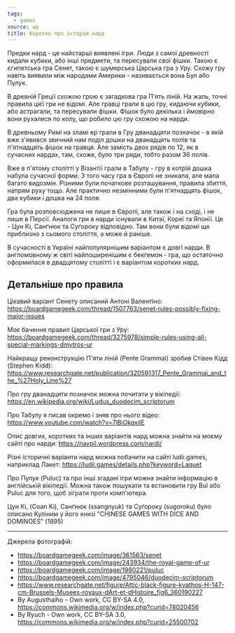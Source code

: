 ```yaml
---
tags:
  - games
source: wp
title: Коротко про історію нард 
---
```

Предки нард - це найстарші виявлені ігри. 
Люди з самої древності кидали кубики, або інші предмети, та пересували свої фішки. 
Такою є єгипетська гра Сенет, такою є шумерська Царська гра з Уру. 
Схожу гру навіть виявили між народами Америки - називається вона Бул або Пулук.

В древній Греції схожою грою є загадкова гра П'ять ліній. 
На жаль, точні правила цієї гри не відомі. 
Але гравці грали в цю гру, кидаючи кубики, або астрагали, та пересували фішки. 
Фішок було декілька і ймовірно вони рухалися по колу, що робило цю гру схожою на нарди.

В древньому Римі на зламі ер грали в Гру дванадцяти позначок  - в якій вже з'явився звичний нам поділ дошки на дванадцять полів та п'ятнадцять фішок на гравця. 
Але замість двох рядів по 12, як в сучасних нардах, там, схоже, було три ряди, тобто разом 36 полів.

Вже в п'ятому столітті у Візантії грали в Табулу - гру в котрій дошка набула сучасної форми. 
З того часу гра в Європі не зникала, але мала багато видозмін. 
Різними були початкове розташування, правила збиття, напрям руху тощо. 
Але практично незмінними були п'ятнадцять фішок, два кубики і дошка на 24 поля.

Гра була розповсюджена не лише в Європі, але також і на сході, і не лише в Персії. 
Аналоги гри в нарди існували в Китаї, Кореї та Японії. 
Це - Цун Кі, Санґнюк та Суґороку відповідно. 
Там вони були відомі ще приблизно з сьомого століття, а може й раніше.

В сучасності в Україні найпопулярнішим варіантом є довгі нарди. 
В англомовному ж світі найпоширенішим є бекґемон - гра, що остаточно оформилася в двадцятому столітті і є варіантом коротких нард.

## Детальніше про правила

Цікавий варіант Сенету описаний Антоні Валентіно: https://boardgamegeek.com/thread/1507763/senet-rules-possibly-fixing-major-issues

Моє бачення правил Царської гри з Уру: https://boardgamegeek.com/thread/3275978/simple-rules-using-all-special-markings-dmytros-ur

Найкращу реконструкцію П'яти ліній (Pente Grammai) зробив Стівен Кідд (Stephen Kidd): https://www.researchgate.net/publication/320591317_Pente_Grammai_and_the_%27Holy_Line%27

Про гру дванадцяти позначок можна почитати у вікіпедії: https://en.wikipedia.org/wiki/Ludus_duodecim_scriptorum

Про Табулу я писав окремо і зняв про нього відео: https://www.youtube.com/watch?v=7lBiOkqxilE

Опис довгих, коротких та інших варіантів нард можна знайти на моєму сайті про нарди: https://navpil.wordpress.com/nardi/

Різні історичні варіанти нард можна побачити на сайті ludii.games, наприклад Лакет: https://ludii.games/details.php?keyword=Laquet

Про Пулук (Puluc) та про інші згадані ігри можна знайти інформацію в англійській вікіпедії. 
Можна також пошукати та встановити гру Bul або Puluc для того, щоб зіграти проти комп'ютера.

Цун Кі, (Coan Ki), Санґнюк (ssangnyuk) та Суґороку (sugoroku) було описано Куліним у його книзі "CHINESE GAMES WITH DICE AND DOMINOES" (1895)

---

Джерела фотографій:

 - https://boardgamegeek.com/image/361563/senet
 - https://boardgamegeek.com/image/243934/the-royal-game-of-ur
 - https://boardgamegeek.com/image/1980221/puluc
 - https://boardgamegeek.com/image/4795046/duodecim-scriptorum
 - https://www.researchgate.net/figure/Attic-black-figure-kyathos-H-147-cm-Brussels-Musees-royaux-dArt-et-dHistoire_fig6_360190227
 - By Augusthaiho - Own work, CC BY-SA 4.0, https://commons.wikimedia.org/w/index.php?curid=78020456
 - By Ryuch - Own work, CC BY-SA 3.0, https://commons.wikimedia.org/w/index.php?curid=25500702
